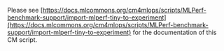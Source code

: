 Please see [https://docs.mlcommons.org/cm4mlops/scripts/MLPerf-benchmark-support/import-mlperf-tiny-to-experiment](https://docs.mlcommons.org/cm4mlops/scripts/MLPerf-benchmark-support/import-mlperf-tiny-to-experiment) for the documentation of this CM script.
